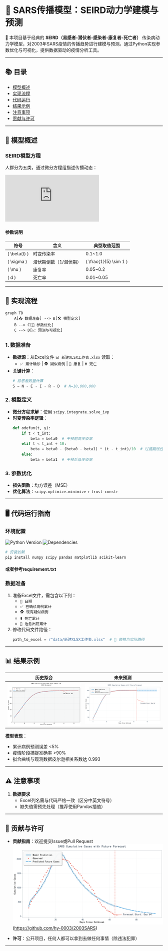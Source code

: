 # 🦠 SARS传播模型：SEIRD动力学建模与预测


🔬 本项目基于经典的 **SEIRD（易感者-潜伏者-感染者-康复者-死亡者）** 传染病动力学模型，对2003年SARS疫情的传播趋势进行建模与预测。通过Python实现参数优化与可视化，提供数据驱动的疫情分析工具。

---

## 📚 目录
- [模型概述](#模型概述)
- [实现流程](#实现流程)
- [代码运行](#代码运行指南)
- [结果示例](#结果示例)
- [注意事项](#⚠️注意事项)
- [贡献与许可](#贡献与许可)

---

## 🧮 模型概述

### SEIRD模型方程
人群分为五类，通过微分方程组描述传播动态：

![SEIRD Model Equations](https://latex.codecogs.com/png.latex?%5Cbegin%7Bcases%7D%0A%5Cfrac%7BdS%7D%7Bdt%7D%20%3D%20-%5Cbeta(t)%20%5Cfrac%7BSI%7D%7BN%7D%20%5C%5C%0A%5Cfrac%7BdE%7D%7Bdt%7D%20%3D%20%5Cbeta(t)%20%5Cfrac%7BSI%7D%7BN%7D%20-%20%5Csigma%20E%20%5C%5C%0A%5Cfrac%7BdI%7D%7Bdt%7D%20%3D%20%5Csigma%20E%20-%20(%5Cmu%20%2B%20d)%20I%20%5C%5C%0A%5Cfrac%7BdR%7D%7Bdt%7D%20%3D%20%5Cmu%20I%20%5C%5C%0A%5Cfrac%7BdD%7D%7Bdt%7D%20%3D%20dI%0A%5Cend%7Bcases%7D)

#### 参数说明
| 符号         | 含义                   | 典型取值范围       |
|--------------|------------------------|--------------------|
| \( \beta(t) \) | 时变传染率             | 0.1~1.0            |
| \( \sigma \)   | 潜伏期倒数（1/潜伏期） | \( \frac{1}{5} \sim 1 \) |
| \( \mu \)      | 康复率                 | 0.05~0.2           |
| \( d \)        | 死亡率                 | 0.01~0.05          |

---

## 🔄 实现流程

```mermaid
graph TD
    A[📥 数据准备] --> B[🛠️ 模型定义]
    B --> C[🎯 参数优化]
    C --> D[📈 预测与可视化]
```

### 1. 数据准备
- **数据源**：从Excel文件 `📊 新建XLSX工作表.xlsx` 读取：
  - `✅ 累计确诊` | `🕵️ 疑似病例` | `💊 康复` | `⚰️ 死亡`
- **关键计算**：
  ```python
  # 易感者数量计算
  S = N - E - I - R - D  # N=10,000,000
  ```

### 2. 模型定义
- **微分方程求解**：使用 `scipy.integrate.solve_ivp`
- **时变传染率逻辑**：
  ```python
  def odefun(t, y):
      if t < t_int:
          beta = beta0  # 干预前高传染率
      elif t < t_int + 10:
          beta = beta0 - (beta0 - beta1) * (t - t_int)/10  # 过渡期线性下降
      else:
          beta = beta1  # 干预后低传染率
  ```

### 3. 参数优化
- **损失函数**：均方误差（MSE）
- **优化算法**：`scipy.optimize.minimize` + `trust-constr`

---

## 🖥️ 代码运行指南

### 环境配置
![Python Version](https://img.shields.io/badge/Python-3.8%2B-blue)
![Dependencies](https://img.shields.io/badge/dependencies-numpy%20scipy%20pandas%20matplotlib-green)

```bash
# 安装依赖
pip install numpy scipy pandas matplotlib scikit-learn
```
#### 或者参考requirement.txt

### 数据准备
1. 准备Excel文件，需包含以下列：
   - `📅 日期` 
   - `✅ 已确诊病例累计`
   - `🕵️ 现有疑似病例`
   - `⚰️ 死亡累计`
   - `💊 治愈出院累计`
2. 修改代码文件路径：
   ```python
   path_to_excel = r"data/新建XLSX工作表.xlsx"  # 🚨 替换为实际路径
   ```


---

## 📊 结果示例

| 历史拟合 | 未来预测 |
|---------|----------|
| ![历史拟合](picture/C1.png) | ![未来预测](picture/C2.png) |

**模型表现**：
- 累计病例预测误差 <5%
- 疫情阶段捕捉准确率 >90%
- 拟合曲线与观测数据皮尔逊相关系数达 0.993

---

## ⚠️ 注意事项
1. **数据要求**  
   - Excel列名需与代码严格一致（区分中英文符号）
   - 缺失值需预先处理（推荐使用Pandas插值）

---

## 🤝 贡献与许可

- **贡献指南**：欢迎提交Issue或Pull Request  
  ![GitHub Issues](picture/I2.png)(https://github.com/hy-0003/2003SARS)

- **许可**：公开项目，任何人都可以拿到去做任何事情（除违法犯罪）

---

